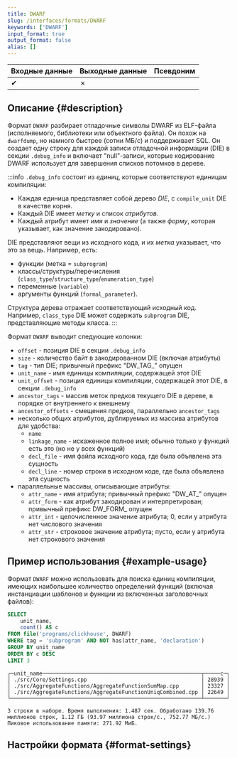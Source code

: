 ```yaml
---
title: DWARF
slug: /interfaces/formats/DWARF
keywords: ['DWARF']
input_format: true
output_format: false
alias: []
---
```


| Входные данные | Выходные данные  | Псевдоним |
|----------------|------------------|-----------|
| ✔              | ✗                |           |

## Описание {#description}

Формат `DWARF` разбирает отладочные символы DWARF из ELF-файла (исполняемого, библиотеки или объектного файла). 
Он похож на `dwarfdump`, но намного быстрее (сотни МБ/с) и поддерживает SQL. 
Он создает одну строку для каждой записи отладочной информации (DIE) в секции `.debug_info` 
и включает "null"-записи, которые кодирование DWARF использует для завершения списков потомков в дереве.

:::info
`.debug_info` состоит из *единиц*, которые соответствуют единицам компиляции: 
- Каждая единица представляет собой дерево *DIE*, с `compile_unit` DIE в качестве корня. 
- Каждый DIE имеет *метку* и список *атрибутов*. 
- Каждый атрибут имеет *имя* и *значение* (а также *форму*, которая указывает, как значение закодировано). 

DIE представляют вещи из исходного кода, и их *метка* указывает, что это за вещь. Например, есть:

- функции (метка = `subprogram`)
- классы/структуры/перечисления (`class_type`/`structure_type`/`enumeration_type`)
- переменные (`variable`)
- аргументы функций (`formal_parameter`).

Структура дерева отражает соответствующий исходный код. Например, `class_type` DIE может содержать `subprogram` DIE, представляющие методы класса.
:::

Формат `DWARF` выводит следующие колонки:

- `offset` - позиция DIE в секции `.debug_info`
- `size` - количество байт в закодированном DIE (включая атрибуты)
- `tag` - тип DIE; привычный префикс "DW_TAG_" опущен
- `unit_name` - имя единицы компиляции, содержащей этот DIE
- `unit_offset` - позиция единицы компиляции, содержащей этот DIE, в секции `.debug_info`
- `ancestor_tags` - массив меток предков текущего DIE в дереве, в порядке от внутреннего к внешнему
- `ancestor_offsets` - смещения предков, параллельно `ancestor_tags`
- несколько общих атрибутов, дублируемых из массива атрибутов для удобства:
    - `name`
    - `linkage_name` - искаженное полное имя; обычно только у функций есть это (но не у всех функций)
    - `decl_file` - имя файла исходного кода, где была объявлена эта сущность
    - `decl_line` - номер строки в исходном коде, где была объявлена эта сущность
- параллельные массивы, описывающие атрибуты:
    - `attr_name` - имя атрибута; привычный префикс "DW_AT_" опущен
    - `attr_form` - как атрибут закодирован и интерпретирован; привычный префикс DW_FORM_ опущен
    - `attr_int` - целочисленное значение атрибута; 0, если у атрибута нет числового значения
    - `attr_str` - строковое значение атрибута; пусто, если у атрибута нет строкового значения

## Пример использования {#example-usage}

Формат `DWARF` можно использовать для поиска единиц компиляции, имеющих наибольшее количество определений функций (включая инстанциации шаблонов и функции из включенных заголовочных файлов):

```sql title="Запрос"
SELECT
    unit_name,
    count() AS c
FROM file('programs/clickhouse', DWARF)
WHERE tag = 'subprogram' AND NOT has(attr_name, 'declaration')
GROUP BY unit_name
ORDER BY c DESC
LIMIT 3
```
```text title="Ответ"
┌─unit_name──────────────────────────────────────────────────┬─────c─┐
│ ./src/Core/Settings.cpp                                    │ 28939 │
│ ./src/AggregateFunctions/AggregateFunctionSumMap.cpp       │ 23327 │
│ ./src/AggregateFunctions/AggregateFunctionUniqCombined.cpp │ 22649 │
└────────────────────────────────────────────────────────────┴───────┘

3 строки в наборе. Время выполнения: 1.487 сек. Обработано 139.76 миллионов строк, 1.12 ГБ (93.97 миллиона строк/с., 752.77 МБ/с.)
Пиковое использование памяти: 271.92 МиБ.
```

## Настройки формата {#format-settings}
